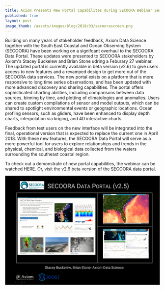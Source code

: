 ```yaml
---
title: Axiom Presents New Portal Capabilites during SECOORA Webinar Series 
published: true
layout: post
image_thumb: /assets/images/blog/2018/03/secoorascreen.png
---
```


Building on many years of stakeholder feedback, Axiom Data Science together with the South East Coastal and Ocean Observing System (SECOORA) have been working on a signifcant overhaul to the SECOORA Data Portal. These updates were presented to SECOORA stakeholders by Axiom's Stacey Buckelew and Brian Stone udring a Feburary 27 webinar. The updated portal is currently available in beta version (v2.6) to give users access to new features and a revamped design to get more out of the SECOORA data services. The new portal exists on a platform that is more responsive to long time series observations, and has been updated with more advanced discovery and sharing capabilities. The portal offers sophisticated charting abilities, including comparisons between data sources, binning by time, and plotting of climatologies and anomalies. Users can create custom compilations of sensor and model outputs, which can be shared to spotlight environmental events or geographic locations. Ocean profling sensors, such as gliders, have been enhanced to display depth charts, interpolation via kriging, and 4D interactive charts.

Feedback from test users on the new interface will be integrated into the final, operational version that is expected
to replace the current one in April 2018. With these new features, the SECOORA Data Portal will serve as a more powerful tool for users to explore relationships and trends in the physical, chemical, and biological data collected from the waters surrounding the southeast coastal region.

To check out a demonstrate of new portal capabilities, the webinar can be watched [HERE](https://www.youtube.com/watch?v=OX1x29XGPGc&t). Or, visit the v2.6 beta version of the [SECOORA data portal](http://dev.axiomdatascience.com/?portal_id=47).


<img src="/assets/images/blog/2018/03/secoorascreen.png" />
